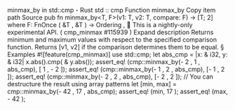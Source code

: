 minmax_by in std::cmp - Rust
std
::
cmp
Function
minmax_by
Copy item path
Source
pub fn minmax_by<T, F>(v1: T, v2: T, compare: F) ->
[T; 2]
where
    F:
FnOnce
(
&T
,
&T
) ->
Ordering
,
🔬
This is a nightly-only experimental API. (
cmp_minmax
#115939
)
Expand description
Returns minimum and maximum values with respect to the specified comparison function.
Returns
[v1, v2]
if the comparison determines them to be equal.
§
Examples
#![feature(cmp_minmax)]
use
std::cmp;
let
abs_cmp = |x:
&
i32, y:
&
i32| x.abs().cmp(
&
y.abs());
assert_eq!
(cmp::minmax_by(-
2
,
1
, abs_cmp), [
1
, -
2
]);
assert_eq!
(cmp::minmax_by(-
1
,
2
, abs_cmp), [-
1
,
2
]);
assert_eq!
(cmp::minmax_by(-
2
,
2
, abs_cmp), [-
2
,
2
]);
// You can destructure the result using array patterns
let
[min, max] = cmp::minmax_by(-
42
,
17
, abs_cmp);
assert_eq!
(min,
17
);
assert_eq!
(max, -
42
);
